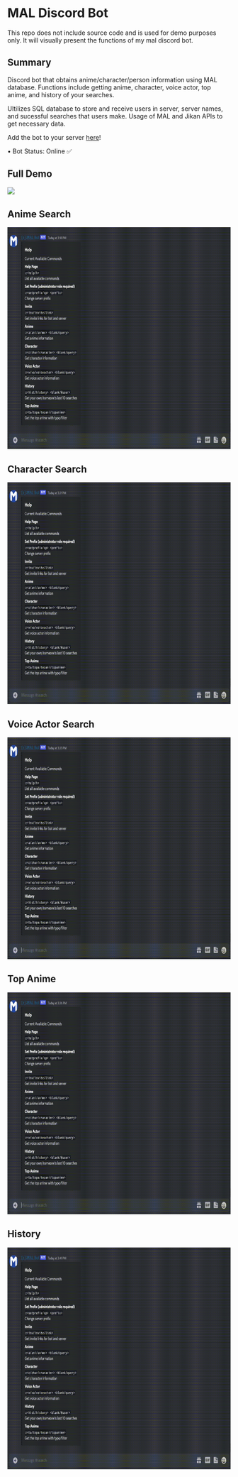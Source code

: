 # MAL Discord Bot
This repo does not include source code and is used for demo purposes only. It will visually present the functions of my mal discord bot.

## Summary
Discord bot that obtains anime/character/person information using MAL database. Functions include getting anime, character, voice actor, top anime, and history of your searches.

Ultilizes SQL database to store and receive users in server, server names, and sucessful searches that users make. Usage of MAL and Jikan APIs to get necessary data.

Add the bot to your server [here](https://discord.com/api/oauth2/authorize?client_id=965464672482504724&permissions=139589962817&scope=bot)!

• Bot Status: Online ✅

## Full Demo
<img src=https://github.com/tomm3hgunn/mal-bot-demo/blob/main/docs/mal-bot-demo.gif height="500">

## Anime Search
<img src=https://github.com/tomm3hgunn/mal-bot-demo/blob/main/docs/aniSearchDemo.gif height="500">

## Character Search
<img src=https://github.com/tomm3hgunn/mal-bot-demo/blob/main/docs/charSearchDemo.gif height="500">

## Voice Actor Search
<img src=https://github.com/tomm3hgunn/mal-bot-demo/blob/main/docs/voiceSearchDemo.gif height="500">

## Top Anime
<img src=https://github.com/tomm3hgunn/mal-bot-demo/blob/main/docs/topAniDemo.gif height="500">

## History
<img src=https://github.com/tomm3hgunn/mal-bot-demo/blob/main/docs/histDemo.gif height="500">
